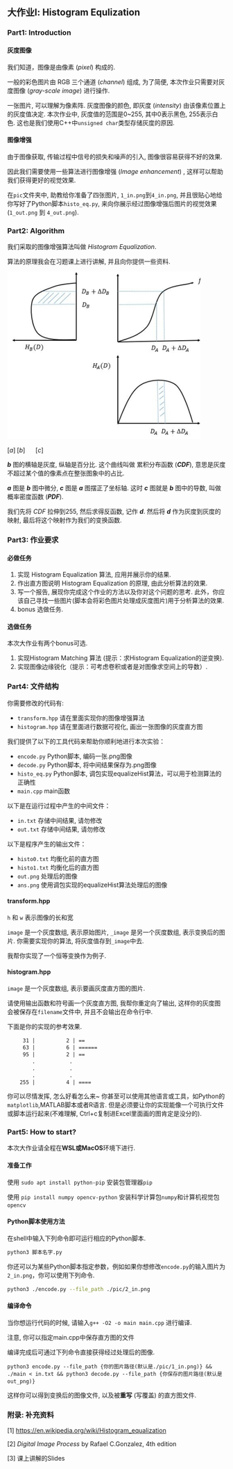 ## 大作业Ⅰ: Histogram Equlization

### Part1: Introduction

#### 灰度图像

我们知道，图像是由像素 (*pixel*) 构成的.

一般的彩色图片由 RGB 三个通道 (*channel*) 组成, 为了简便, 本次作业只需要对灰度图像 (*gray-scale image*) 进行操作. 

一张图片, 可以理解为像素阵. 灰度图像的颜色, 即灰度 (*intensity*) 由该像素位置上的灰度值决定. 本次作业中, 灰度值的范围是0~255, 其中0表示黑色, 255表示白色. 这也是我们使用C++中`unsigned char`类型存储灰度的原因.

#### 图像增强

由于图像获取, 传输过程中信号的损失和噪声的引入, 图像很容易获得不好的效果.

因此我们需要使用一些算法进行图像增强 (*Image enhancement*) , 这样可以帮助我们获得更好的视觉效果.

在`pic`文件夹中, 助教给你准备了四张图片, `1_in.png`到`4_in.png`, 并且很贴心地给你写好了Python脚本`histo_eq.py`, 来向你展示经过图像增强后图片的视觉效果(`1_out.png` 到 `4_out.png`).

### Part2: Algorithm

我们采取的图像增强算法叫做 *Histogram Equalization*.

算法的原理我会在习题课上进行讲解, 并且向你提供一些资料.

![image-20211014203922030](./tutorial.assets/image-20211014203922030.png)

$[a]\;[b]$
$\quad\;[c]$

***b*** 图的横轴是灰度, 纵轴是百分比. 这个曲线叫做 累积分布函数 (***CDF***), 意思是灰度不超过某个值的像素点在整张图象中的占比.

***a*** 图是 ***b*** 图中微分, ***c*** 图是 ***a*** 图摆正了坐标轴. 这时 ***c*** 图就是 ***b*** 图中的导数, 叫做 概率密度函数 (***PDF***).

我们先将 *CDF* 拉伸到255, 然后求得反函数, 记作 ***d***. 然后将 ***d*** 作为灰度到灰度的映射, 最后将这个映射作为我们的变换函数.



### Part3: 作业要求

#### 必做任务

1. 实现 Histogram Equalization 算法, 应用并展示你的结果.
2. 作出直方图说明 Histogram Equalization 的原理, 由此分析算法的效果.
3. 写一个报告, 展现你完成这个作业的方法以及你对这个问题的思考. 此外，你应该自己寻找一些图片(脚本会将彩色图片处理成灰度图片)用于分析算法的效果. 
4. bonus 选做任务.

#### 选做任务
本次大作业有两个bonus可选.

1. 实现Histogram Matching 算法 (提示：求Histogram Equalization的逆变换).
2. 实现图像边缘锐化（提示：可考虑卷积或者是对图像求空间上的导数）.


### Part4: 文件结构

你需要修改的代码有:
- `transform.hpp` 请在里面实现你的图像增强算法
- `histogram.hpp` 请在里面进行数据可视化, 画出一张图像的灰度直方图

我们提供了以下的工具代码来帮助你顺利地进行本次实验：
- `encode.py`    Python脚本, 编码一张.png图像
- `decode.py`    Python脚本, 将中间结果保存为.png图像
- `histo_eq.py`   Python脚本, 调包实现equalizeHist算法，可以用于检测算法的正确性
- `main.cpp`      main函数

以下是在运行过程中产生的中间文件：
- `in.txt`    存储中间结果, 请勿修改
- `out.txt`  存储中间结果, 请勿修改

以下是程序产生的输出文件：
- `histo0.txt`    均衡化前的直方图
- `histo1.txt`    均衡化后的直方图
- `out.png`     处理后的图像
- `ans.png`   使用调包实现的equalizeHist算法处理后的图像


#### transform.hpp

 `h` 和 `w` 表示图像的长和宽

`image` 是一个灰度数组, 表示原始图片, `_image` 是另一个灰度数组, 表示变换后的图片. 你需要实现你的算法, 将灰度值存到`_image`中去.

我帮你实现了一个恒等变换作为例子.

#### histogram.hpp

`image` 是一个灰度数组, 表示要画灰度直方图的图片.

请使用输出函数和符号画一个灰度直方图, 我帮你重定向了输出, 这样你的灰度图会被保存在`filename`文件中, 并且不会输出在命令行中.

下面是你的实现的参考效果.

```
     31 |          2 | ==
     63 |          6 | ======
     95 |          2 | ==
     	.           .
     	.           .
     	.           .
    255 |          4 | ====
```

你可以尽情发挥, 怎么好看怎么来~
你甚至可以使用其他语言或工具，如Python的`matplotlib`,MATLAB脚本或者R语言.
但是必须要让你的实现能像一个可执行文件或脚本运行起来(不难理解, Ctrl+c复制进Excel里面画的图肯定是没分的).

### Part5: How to start?
本次大作业请全程在**WSL或MacOS**环境下进行.

#### 准备工作
使用 `sudo apt install python-pip` 安装包管理器`pip`

使用 `pip install numpy opencv-python` 安装科学计算包`numpy`和计算机视觉包`opencv`

#### Python脚本使用方法
在shell中输入下列命令即可运行相应的Python脚本.

```bash
python3 脚本名字.py
```
你还可以为某些Python脚本指定参数，例如如果你想修改``encode.py``的输入图片为`2_in.png`，你可以使用下列命令.
```bash
python3 ./encode.py --file_path ./pic/2_in.png
```

#### 编译命令

当你想运行代码的时候, 请输入`g++ -O2 -o main main.cpp` 进行编译.

注意, 你可以指定main.cpp中保存直方图的文件

编译完成后可通过下列命令直接获得经过处理后的图像.

`python3 encode.py --file_path {你的图片路径(默认是./pic/1_in.png)} && ./main < in.txt && python3 decode.py --file_path {你保存的图片路径(默认是out_png)}`

这样你可以得到变换后的图像文件, 以及被**重写** (写覆盖) 的直方图文件.


### 附录: 补充资料

[1] https://en.wikipedia.org/wiki/Histogram_equalization

[2] *Digital Image Process* by Rafael C.Gonzalez, 4th edition

[3] 课上讲解的Slides
